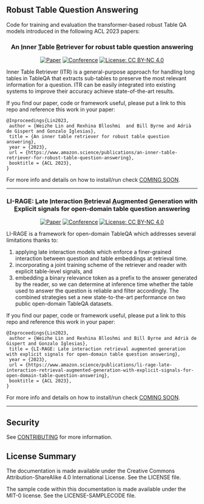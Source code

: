 ## Robust Table Question Answering

Code for training and evaluation the transformer-based robust Table QA models introduced in the following ACL 2023 papers:

<div align="center">    
 
### An <u>I</u>nner <u>T</u>able <u>R</u>etriever for robust table question answering

[![Paper](https://img.shields.io/badge/Paper-ACL_Proceedings-red)](https://www.amazon.science/publications/an-inner-table-retriever-for-robust-table-question-answering)
[![Conference](https://img.shields.io/badge/Conference-ACL--2023-blue)](https://2023.aclweb.org/)
[![License: CC BY-NC 4.0](https://img.shields.io/badge/License-CC%20BY--NC%204.0-lightgrey.svg)](https://creativecommons.org/licenses/by-nc/4.0/)

</div>

Inner Table Retriever (ITR) is a general-purpose approach for handling long tables in TableQA 
that extracts sub-tables to preserve the most relevant information for a question. 
ITR can be easily integrated into existing systems to improve their accuracy achieve state-of-the-art results.

If you find our paper, code or framework useful, please put a link to this repo and reference this work in your paper:

```
@Inproceedings{Lin2023,
 author = {Weizhe Lin and Rexhina Blloshmi  and Bill Byrne and Adrià de Gispert and Gonzalo Iglesias},
 title = {An inner table retriever for robust table question answering},
 year = {2023},
 url = {https://www.amazon.science/publications/an-inner-table-retriever-for-robust-table-question-answering},
 booktitle = {ACL 2023},
}
```

For more info and details on how to install/run check [COMING SOON](). 

<hr> 

<div align="center">
 
### LI-RAGE: <u>L</u>ate <u>I</u>nteraction <u>R</u>etrieval <u>A</u>ugmented <u>G</u>eneration with <u>E</u>xplicit signals for open-domain table question answering

[![Paper](https://img.shields.io/badge/Paper-Amazon_Science-orange)](https://www.amazon.science/publications/li-rage-late-interaction-retrieval-augmented-generation-with-explicit-signals-for-open-domain-table-question-answering)
[![Conference](https://img.shields.io/badge/Conference-ACL_2023-red)](https://2023.aclweb.org/)
[![License: CC BY-NC 4.0](https://img.shields.io/badge/License-CC%20BY--NC%204.0-lightgrey.svg)](https://creativecommons.org/licenses/by-nc/4.0/)

</div>
LI-RAGE is a framework for open-domain TableQA which addresses several limitations thanks to: 

1) applying late interaction models which enforce a finer-grained interaction between question and table embeddings at retrieval time. 
2) incorporating a joint training scheme of the retriever and reader with explicit table-level signals, and 
3) embedding a binary relevance token as a prefix to the answer generated by the reader, 
so we can determine at inference time whether the table used to answer the question is reliable and filter accordingly. 
The combined strategies set a new state-to-the-art performance on two public open-domain TableQA datasets.



If you find our paper, code or framework useful, please put a link to this repo and reference this work in your paper:

```
@Inproceedings{Lin2023,
 author = {Weizhe Lin and Rexhina Blloshmi and Bill Byrne and Adrià de Gispert and Gonzalo Iglesias},
 title = {LI-RAGE: Late interaction retrieval augmented generation with explicit signals for open-domain table question answering},
 year = {2023},
 url = {https://www.amazon.science/publications/li-rage-late-interaction-retrieval-augmented-generation-with-explicit-signals-for-open-domain-table-question-answering},
 booktitle = {ACL 2023},
}
```

For more info and details on how to install/run check [COMING SOON](). 

<hr>


## Security

See [CONTRIBUTING](CONTRIBUTING.md#security-issue-notifications) for more information.

## License Summary

The documentation is made available under the Creative Commons Attribution-ShareAlike 4.0 International License. See the LICENSE file.

The sample code within this documentation is made available under the MIT-0 license. See the LICENSE-SAMPLECODE file.
